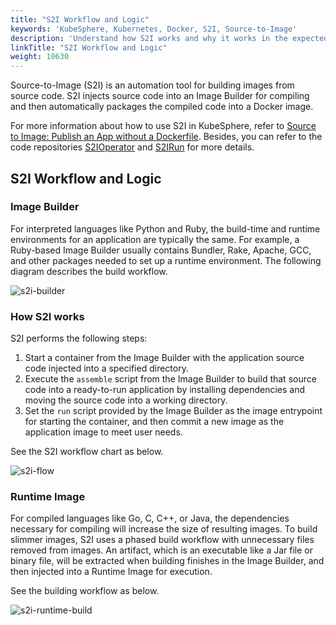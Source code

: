 ```yaml
---
title: "S2I Workflow and Logic"
keywords: 'KubeSphere, Kubernetes, Docker, S2I, Source-to-Image'
description: 'Understand how S2I works and why it works in the expected way.'
linkTitle: "S2I Workflow and Logic"
weight: 10630
---
```


Source-to-Image (S2I) is an automation tool for building images from source code. S2I injects source code into an Image Builder for compiling and then automatically packages the compiled code into a Docker image.

For more information about how to use S2I in KubeSphere, refer to [Source to Image: Publish an App without a Dockerfile](../source-to-image/). Besides, you can refer to the code repositories [S2IOperator](https://github.com/kubesphere/s2ioperator#source-to-image-operator) and [S2IRun](https://github.com/kubesphere/s2irun#s2irun) for more details.

## S2I Workflow and Logic

### Image Builder

For interpreted languages like Python and Ruby, the build-time and runtime environments for an application are typically the same. For example, a Ruby-based Image Builder usually contains Bundler, Rake, Apache, GCC, and other packages needed to set up a runtime environment. The following diagram describes the build workflow.

![s2i-builder](/images/docs/project-user-guide/image-builder/s2i-intro/s2i-builder.png)

### How S2I works

S2I performs the following steps:

1. Start a container from the Image Builder with the application source code injected into a specified directory.
2. Execute the `assemble` script from the Image Builder to build that source code into a ready-to-run application by installing dependencies and moving the source code into a working directory.
3. Set the `run` script provided by the Image Builder as the image entrypoint for starting the container, and then commit a new image as the application image to meet user needs.

See the S2I workflow chart as below.

![s2i-flow](/images/docs/project-user-guide/image-builder/s2i-intro/s2i-flow.png)

### Runtime Image

For compiled languages like Go, C, C++, or Java, the dependencies necessary for compiling will increase the size of resulting images. To build slimmer images, S2I uses a phased build workflow with unnecessary files removed from images. An artifact, which is an executable like a Jar file or binary file, will be extracted when building finishes in the Image Builder, and then injected into a Runtime Image for execution.

See the building workflow as below.

![s2i-runtime-build](/images/docs/project-user-guide/image-builder/s2i-intro/s2i-runtime-build.png)